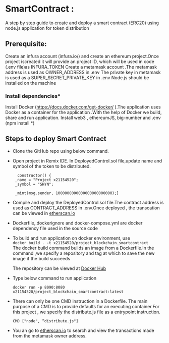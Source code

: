 # SmartContract :

A step by step guide to create and deploy a smart contract (ERC20) using node.js application for token distribution

## Prerequisite:

Create an infura account (infura.io/)  and create an ethereum project.Once project iscreated it will provide an project ID, which will be used in code (.env file)as INFURA_TOKEN
Create a metamask account .The metamask address is used as OWNER_ADDRESS in .env
The private key in metamask is used as a SUPER_SECRET_PRIVATE_KEY in .env
Node.js should be installed on the machine

### Install dependencies*

Install Docker (https://docs.docker.com/get-docker/ ).The application uses Docker as a container for the application .With the help of Docker we build, share and run application.
Install web3 , ethereumJS, big-number and .env (npm install *)


## Steps to deploy Smart Contract
* Clone the GitHub repo using below command.
*  Open project in Remix IDE. In DeployedControl.sol file,update name and  symbol of the token to be distributed.
       
         constructor() {
        _name = "Project x21154520";
        _symbol = "SHYN";
        
        _mint(msg.sender, 1000000000000000000000000);}

*  Compile and deploy the DeployedControl.sol file.The contract address is used as CONTRACT_ADDRESS  in .env.Once deployed , the transcation can be viewed in [etherscan.io](https://ropsten.etherscan.io/)
*  Dockerfile,.dockerignore and docker-compose.yml are docker dependency file used in the source code
*  To build and run application on docker environment, use <br />
    `docker build . -t x21154520/project_blockchain_smartcontract` <br />
    The docker build command builds an image from a Dockerfile.In the command ,we specify a repository and tag at which to save the new image if the build succeeds

    The repository can be viewed at
    [Docker Hub](https://hub.docker.com/layers/203078292/x21154520/project_blockchain_smartcontract/latest/images/sha256-6426b28e461a9c288c5af7ca6fa074f02393b2255c6e4ceaab19174277d7edcd?context=repo)

*  Type below command to run application

    `docker run -p 8090:8080 x21154520/project_blockchain_smartcontract:latest`

*  There can only be one CMD instruction in a Dockerfile. The main purpose of a CMD is to provide defaults for an executing   container.For this project , we specify the distribute.js file as a entrypoint instruction.

    `CMD ["node", “distribute.js"]`

*  You an go to [etherscan.io](https://ropsten.etherscan.io/) to search and view the transactions made from the metamask owner address.

